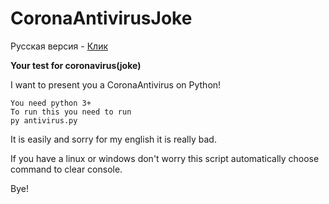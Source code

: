 # CoronaAntivirusJoke
Русская версия - [Клик](https://github.com/Alexandr16/CoronaAntivirusJoke/blob/master/RUREADME.md)

**Your test for coronavirus(joke)**

I want to present you a CoronaAntivirus on Python!

```
You need python 3+
To run this you need to run 
py antivirus.py
```
It is easily and sorry for my english it is really bad.

If you have a linux or windows don't worry this script automatically choose command to clear console.

Bye!
